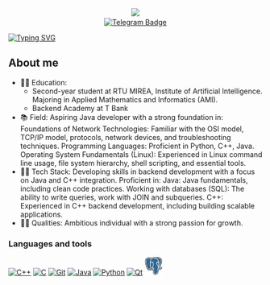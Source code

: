 <div id="header" align="center">
  <img src="https://i.giphy.com/media/v1.Y2lkPTc5MGI3NjExYzB6eHY2czNic243OHQzdGFlMnNwYTZucTgxeHFiczdqNHR0a2djMCZlcD12MV9pbnRlcm5hbF9naWZfYnlfaWQmY3Q9Zw/oYQ9HRm5Mo7VXeMNVR/giphy.gif" class="responsive-gif">
</div>

<div id="badges" align="center">
  <a href="https://t.me/demos44gl">
  <img src="https://img.shields.io/badge/Telegram-blue?style=for-the-badge&logo=Telegram&logoColor=white" alt="Telegram Badge"/>
  </a>
</div>

<a href="https://git.io/typing-svg"><img src="https://readme-typing-svg.herokuapp.com?font=Fira+Code&size=35&pause=1000&center=true&multiline=true&random=true&width=1050&height=60&lines=Hi%2C+I'm+demos" alt="Typing SVG" /></a>

## About me
- 👨‍🎓 Education:
   - Second-year student at RTU MIREA, Institute of Artificial Intelligence. Majoring in Applied Mathematics and Informatics (AMI).
   - Backend Academy at T Bank
- 📚 Field: Aspiring Java developer with a strong foundation in:
      Foundations of Network Technologies: Familiar with the OSI model, TCP/IP model, protocols, network devices, and troubleshooting techniques.
      Programming Languages: Proficient in Python, C++, Java.
      Operating System Fundamentals (Linux): Experienced in Linux command line usage, file system hierarchy, shell scripting, and essential tools.
- 👨‍💻 Tech Stack: Developing skills in backend development with a focus on Java and C++ integration. Proficient in:
      Java: Java fundamentals, including clean code practices. Working with databases (SQL): The ability to write queries, work with JOIN and subqueries.
      C++: Experienced in C++ backend development, including building scalable applications.
- 🏄‍♂️ Qualities: Ambitious individual with a strong passion for growth.

### Languages and tools 
<p align="left">
<a href="https://docs.microsoft.com/en-us/cpp/?view=msvc-170" target="_blank" rel="noreferrer"><img src="https://raw.githubusercontent.com/danielcranney/readme-generator/main/public/icons/skills/cplusplus-colored.svg" width="36" height="36" alt="C++" /></a>
  <a href="https://docs.microsoft.com/en-us/cpp/?view=msvc-170" target="_blank" rel="noreferrer"><img src="https://raw.githubusercontent.com/danielcranney/readme-generator/main/public/icons/skills/c-colored.svg" width="36" height="36" alt="C" /></a> 
  <a href="https://git-scm.com/" target="_blank" rel="noreferrer"><img src="https://raw.githubusercontent.com/danielcranney/readme-generator/main/public/icons/skills/git-colored.svg" width="36" height="36" alt="Git" /></a>
  <a href="https://www.oracle.com/java/" target="_blank" rel="noreferrer"><img src="https://raw.githubusercontent.com/danielcranney/readme-generator/main/public/icons/skills/java-colored.svg" width="36" height="36" alt="Java" /></a>
  <a href="https://www.python.org/" target="_blank" rel="noreferrer"><img src="https://raw.githubusercontent.com/danielcranney/readme-generator/main/public/icons/skills/python-colored.svg" width="36" height="36" alt="Python" /></a> 
  <a href="https://www.qt.io" target="_blank" rel="noreferrer"><img src="https://cdn.jsdelivr.net/gh/devicons/devicon@latest/icons/qt/qt-original.svg" width="36" height="36" alt="Qt" /></a>
  <a href="https://www.postgresql.org/" target="_blank" rel="noreferrer"><img src="https://raw.githubusercontent.com/devicons/devicon/master/icons/postgresql/postgresql-original.svg" width="36" height="36" alt="PostgreSQL"/></a>
</p>
</p>
